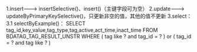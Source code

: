 1.insert--->  insertSelective()、insert()（主键字段可为空）
2.update--->  updateByPrimaryKeySelective()，只更新非空的值，其他的值不更新
3.select：
    3.1 selectByExample()：
    SELECT tag_id,key_value,tag_type,tag,active,act_time,inact_time FROM BDATAG_TAG_RESULT_UNSTR WHERE ( tag like ? and tag_id = ? ) or ( tag_id = ? and tag like ? ) 
